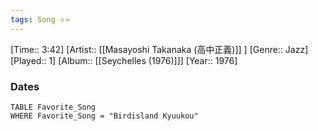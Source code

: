 ```yaml
---
tags: Song ⭐⭐ 
---
```

[Time:: 3:42]
[Artist:: [[Masayoshi Takanaka (高中正義)]] ]
[Genre:: Jazz]
[Played:: 1]
[Album:: [[Seychelles (1976)]]]
[Year:: 1976]
### Dates
````dataview
TABLE Favorite_Song
WHERE Favorite_Song = "Birdisland Kyuukou"
````